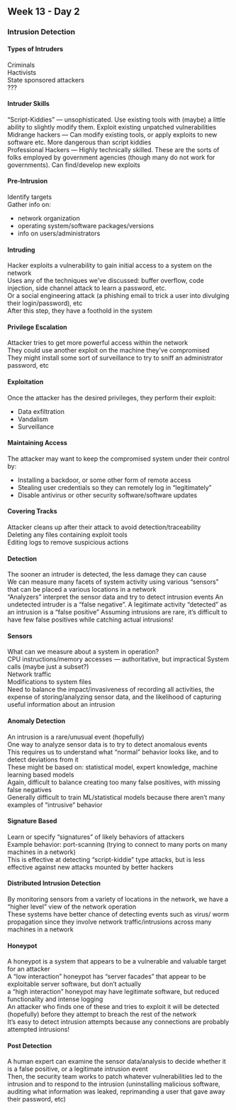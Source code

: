 ## Week 13 - Day 2
### Intrusion Detection

#### Types of Intruders
Criminals  
Hactivists  
State sponsored attackers  
??? 

#### Intruder Skills
“Script-Kiddies” — unsophisticated. Use existing tools with (maybe) a little ability to slightly modify them. Exploit existing unpatched vulnerabilities  
Midrange hackers — Can modify existing tools, or apply exploits to new software etc. More dangerous than script kiddies  
Professional Hackers — Highly technically skilled. These are the sorts of folks employed by government agencies (though many do not work for governments). Can find/develop new exploits

#### Pre-Intrusion
Identify targets  
Gather info on: 

* network organization
* operating system/software packages/versions 
* info on users/administrators

#### Intruding
Hacker exploits a vulnerability to gain initial access to a system on the network  
Uses any of the techniques we’ve discussed: buffer overflow, code injection, side channel attack to learn a password, etc.  
Or a social engineering attack (a phishing email to trick a user into divulging their login/password), etc  
After this step, they have a foothold in the system

#### Privilege Escalation
Attacker tries to get more powerful access within the network  
They could use another exploit on the machine they’ve compromised  
They might install some sort of surveillance to try to sniff an administrator password, etc

#### Exploitation
Once the attacker has the desired privileges, they perform their exploit:

* Data exfiltration
* Vandalism
* Surveillance

#### Maintaining Access
The attacker may want to keep the compromised system under their control by:

* Installing a backdoor, or some other form of remote access
* Stealing user credentials so they can remotely log in “legitimately” 
* Disable antivirus or other security software/software updates

#### Covering Tracks
Attacker cleans up after their attack to avoid detection/traceability  
Deleting any files containing exploit tools  
Editing logs to remove suspicious actions

#### Detection
The sooner an intruder is detected, the less damage they can cause  
We can measure many facets of system activity using various “sensors” that can be placed a various locations in a network  
“Analyzers” interpret the sensor data and try to detect intrusion events An undetected intruder is a “false negative”. 
A legitimate activity “detected” as an intrusion is a “false positive”
Assuming intrusions are rare, it’s difficult to have few false positives while catching actual intrusions!

#### Sensors
What can we measure about a system in operation?  
CPU instructions/memory accesses — authoritative, but impractical System calls (maybe just a subset?)  
Network traffic  
Modifications to system files  
Need to balance the impact/invasiveness of recording all activities, the expense of storing/analyzing sensor data, and the likelihood of capturing useful information about an intrusion

#### Anomaly Detection
An intrusion is a rare/unusual event (hopefully)  
One way to analyze sensor data is to try to detect anomalous events  
This requires us to understand what “normal” behavior looks like, and to detect deviations from it   
These might be based on: statistical model, expert knowledge, machine learning based models  
Again, difficult to balance creating too many false positives, with missing false negatives  
Generally difficult to train ML/statistical models because there aren’t many examples of “intrusive” behavior

#### Signature Based
Learn or specify “signatures” of likely behaviors of attackers  
Example behavior: port-scanning (trying to connect to many ports on many machines in a network)  
This is effective at detecting “script-kiddie” type attacks, but is less effective against new attacks mounted by better hackers

#### Distributed Intrusion Detection
By monitoring sensors from a variety of locations in the network, we have a “higher level” view of the network operation  
These systems have better chance of detecting events such as virus/ worm propagation since they involve network traffic/intrusions across many machines in a network

#### Honeypot
A honeypot is a system that appears to be a vulnerable and valuable target for an attacker  
A “low interaction” honeypot has “server facades” that appear to be exploitable server software, but don’t actually  
a “high interaction” honeypot may have legitimate software, but reduced functionality and intense logging  
An attacker who finds one of these and tries to exploit it will be detected (hopefully) before they attempt to breach the rest of the network  
It’s easy to detect intrusion attempts because any connections are probably attempted intrusions!

#### Post Detection
A human expert can examine the sensor data/analysis to decide whether it is a false positive, or a legitimate intrusion event  
Then, the security team works to patch whatever vulnerabilities led to the intrusion and to respond to the intrusion (uninstalling malicious software, auditing what information was leaked, reprimanding a user that gave away their password, etc)